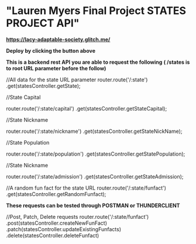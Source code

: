 # "Lauren Myers Final Project STATES PROJECT API"

**https://lacy-adaptable-society.glitch.me/**

**Deploy by clicking the button above** 

**This is a backend rest API**
**you are able to request the following**
**( /states is to root URL parameter before the follow)**

//All data for the state URL parameter
router.route('/:state')
    .get(statesController.getState);


//State Capital

 router.route('/:state/capital')
    .get(statesController.getStateCapital);

//State Nickname

router.route('/:state/nickname')
.get(statesController.getStateNickName);

//State Population

router.route('/:state/population')
.get(statesController.getStatePopulation);

//State Nickname

router.route('/:state/admission')
.get(statesController.getStateAdmission);

//A random fun fact for the state URL
router.route('/:state/funfact')
    .get(statesController.getRandomFunfact);

 **These requests can be tested through POSTMAN or THUNDERCLIENT**

//Post, Patch, Delete requests
router.route('/:state/funfact')
    .post(statesController.createNewFunFact)
    .patch(statesController.updateExistingFunfacts)
    .delete(statesController.deleteFunfact)
